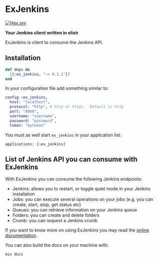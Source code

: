 # ExJenkins


[![Hex.pm](https://img.shields.io/hexpm/v/ex_jenkins.svg)](https://hex.pm/packages/ex_jenkins)

**Your Jenkins client written in elixir**


ExJenkins is client to consume the Jenkins API.


## Installation

```elixir
def deps do
  [{:ex_jenkins, "~> 0.1.2"}]
end
```

In your configuration file add something similar to:

```elixir
config :ex_jenkins,
  host: "localhost",
  protocol: "http", # http or https.  Default is http
  port: "8080",
  username: "username",
  password: "password",
  token: "mytoken"
```

You must as well start `ex_jenkins` in your application list:

```
applications: [:ex_jenkins]
```

## List of Jenkins API you can consume with ExJenkins

With ExJenkins you can consume the following Jenkins endpoints:

* Jenkins: allows you to restart, or toggle quiet mode in your Jenkins installation
* Jobs: you can execute several operations on your jobs (e.g. you can create, start, stop, get status etc)
* Queues: you can retrieve information on your Jenkins queue
* Folders: you can create and delete folders
* Crumb: you can request a Jenkins crumb

If you want to know more on using ExJenkins you may read the [online documentation][docs].

You can also build the docs on your machine with:

```bash
mix docs
```

[docs]: https://hexdocs.pm/ex_jenkins
